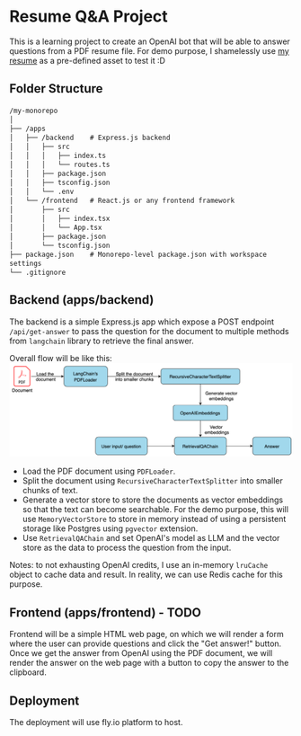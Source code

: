 # Resume Q&A Project

This is a learning project to create an OpenAI bot that will be able to answer questions from a PDF resume file.
For demo purpose, I shamelessly use [my resume](apps/backend/src/assets/Hung%20-%20resume.pdf) as a pre-defined asset to test it :D

## Folder Structure

```
/my-monorepo
│
├── /apps
│   ├── /backend    # Express.js backend
│   │   ├── src
│   │   │   ├── index.ts
│   │   │   └── routes.ts
│   │   ├── package.json
│   │   ├── tsconfig.json
│   │   └── .env
│   └── /frontend   # React.js or any frontend framework
│       ├── src
│       │   ├── index.tsx
│       │   └── App.tsx
│       ├── package.json
│       └── tsconfig.json
├── package.json    # Monorepo-level package.json with workspace settings
└── .gitignore
```

## Backend (apps/backend)

The backend is a simple Express.js app which expose a POST endpoint `/api/get-answer` to pass the question for the document to multiple methods from `langchain` library to retrieve the final answer.

Overall flow will be like this:
![Flow](apps/backend/src/assets/flow.png)

- Load the PDF document using `PDFLoader`.
- Split the document using `RecursiveCharacterTextSplitter` into smaller chunks of text.
- Generate a vector store to store the documents as vector embeddings so that the text can become searchable. For the demo purpose, this will use `MemoryVectorStore` to store in memory instead of using a persistent storage like Postgres using `pgvector` extension.
- Use `RetrievalQAChain` and set OpenAI's model as LLM and the vector store as the data to process the question from the input.

Notes: to not exhausting OpenAI credits, I use an in-memory `lruCache` object to cache data and result. In reality, we can use Redis cache for this purpose.

## Frontend (apps/frontend) - TODO

Frontend will be a simple HTML web page, on which we will render a form where the user can provide questions and click the "Get answer!" button. Once we get the answer from OpenAI using the PDF document, we will render the answer on the web page with a button to copy the answer to the clipboard.

## Deployment

The deployment will use fly.io platform to host.
